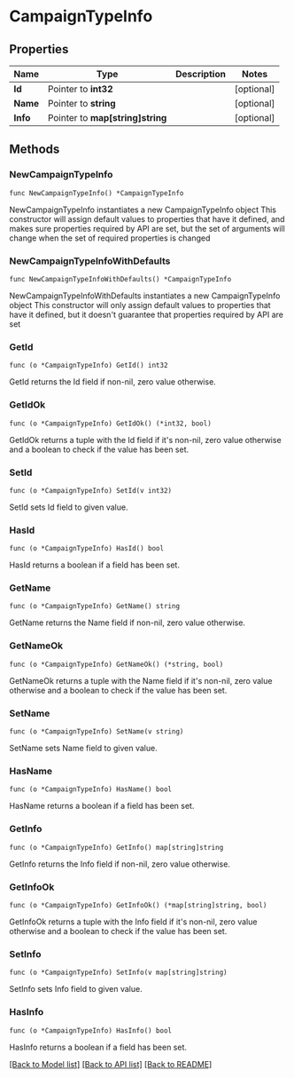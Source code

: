 # CampaignTypeInfo

## Properties

Name | Type | Description | Notes
------------ | ------------- | ------------- | -------------
**Id** | Pointer to **int32** |  | [optional] 
**Name** | Pointer to **string** |  | [optional] 
**Info** | Pointer to **map[string]string** |  | [optional] 

## Methods

### NewCampaignTypeInfo

`func NewCampaignTypeInfo() *CampaignTypeInfo`

NewCampaignTypeInfo instantiates a new CampaignTypeInfo object
This constructor will assign default values to properties that have it defined,
and makes sure properties required by API are set, but the set of arguments
will change when the set of required properties is changed

### NewCampaignTypeInfoWithDefaults

`func NewCampaignTypeInfoWithDefaults() *CampaignTypeInfo`

NewCampaignTypeInfoWithDefaults instantiates a new CampaignTypeInfo object
This constructor will only assign default values to properties that have it defined,
but it doesn't guarantee that properties required by API are set

### GetId

`func (o *CampaignTypeInfo) GetId() int32`

GetId returns the Id field if non-nil, zero value otherwise.

### GetIdOk

`func (o *CampaignTypeInfo) GetIdOk() (*int32, bool)`

GetIdOk returns a tuple with the Id field if it's non-nil, zero value otherwise
and a boolean to check if the value has been set.

### SetId

`func (o *CampaignTypeInfo) SetId(v int32)`

SetId sets Id field to given value.

### HasId

`func (o *CampaignTypeInfo) HasId() bool`

HasId returns a boolean if a field has been set.

### GetName

`func (o *CampaignTypeInfo) GetName() string`

GetName returns the Name field if non-nil, zero value otherwise.

### GetNameOk

`func (o *CampaignTypeInfo) GetNameOk() (*string, bool)`

GetNameOk returns a tuple with the Name field if it's non-nil, zero value otherwise
and a boolean to check if the value has been set.

### SetName

`func (o *CampaignTypeInfo) SetName(v string)`

SetName sets Name field to given value.

### HasName

`func (o *CampaignTypeInfo) HasName() bool`

HasName returns a boolean if a field has been set.

### GetInfo

`func (o *CampaignTypeInfo) GetInfo() map[string]string`

GetInfo returns the Info field if non-nil, zero value otherwise.

### GetInfoOk

`func (o *CampaignTypeInfo) GetInfoOk() (*map[string]string, bool)`

GetInfoOk returns a tuple with the Info field if it's non-nil, zero value otherwise
and a boolean to check if the value has been set.

### SetInfo

`func (o *CampaignTypeInfo) SetInfo(v map[string]string)`

SetInfo sets Info field to given value.

### HasInfo

`func (o *CampaignTypeInfo) HasInfo() bool`

HasInfo returns a boolean if a field has been set.


[[Back to Model list]](../README.md#documentation-for-models) [[Back to API list]](../README.md#documentation-for-api-endpoints) [[Back to README]](../README.md)


